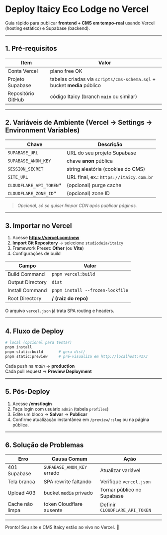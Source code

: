 # Deploy Itaicy Eco Lodge no Vercel

Guia rápido para publicar **frontend + CMS em tempo-real** usando Vercel (hosting estático) e Supabase (backend).

---

## 1. Pré-requisitos

| Item | Valor |
|------|-------|
| Conta Vercel | plano free OK |
| Projeto Supabase | tabelas criadas via `scripts/cms-schema.sql` + bucket **media** público |
| Repositório GitHub | código Itaicy (branch `main` ou similar) |

---

## 2. Variáveis de Ambiente (Vercel → Settings → Environment Variables)

| Chave | Descrição |
|-------|-----------|
| `SUPABASE_URL` | URL do seu projeto Supabase |
| `SUPABASE_ANON_KEY` | chave **anon** pública |
| `SESSION_SECRET` | string aleatória (cookies do CMS) |
| `SITE_URL` | URL final, ex.: `https://itaicy.com.br` |
| `CLOUDFLARE_API_TOKEN`* | (opcional) purge cache |
| `CLOUDFLARE_ZONE_ID`* | (opcional) zone ID |

> *Opcional, só se quiser limpar CDN após publicar páginas.*

---

## 3. Importar no Vercel

1. Acesse **https://vercel.com/new**  
2. **Import Git Repository** → selecione `studiodeia/itaicy`  
3. Framework Preset: **Other** (ou **Vite**)  
4. Configurações de build  

| Campo | Valor |
|-------|-------|
| Build Command | `pnpm vercel:build` |
| Output Directory | `dist` |
| Install Command | `pnpm install --frozen-lockfile` |
| Root Directory | **/ (raiz do repo)** |

O arquivo `vercel.json` já trata SPA routing e headers.

---

## 4. Fluxo de Deploy

```bash
# local (opcional para testar)
pnpm install
pnpm static:build       # gera dist/
pnpm static:preview     # pré-visualiza em http://localhost:4173
```

Cada push na _main_ → **production**  
Cada pull request → **Preview Deployment**

---

## 5. Pós-Deploy

1. Acesse **/cms/login**  
2. Faça login com usuário `admin` (tabela `profiles`)  
3. Edite um bloco → **Salvar** → **Publicar**  
4. Confirme atualização instantânea em `/preview/:slug` ou na página pública.

---

## 6. Solução de Problemas

| Erro | Causa Comum | Ação |
|------|-------------|------|
| 401 Supabase | `SUPABASE_ANON_KEY` errado | Atualizar variável |
| Tela branca | SPA rewrite faltando | Verifique `vercel.json` |
| Upload 403 | bucket `media` privado | Tornar público no Supabase |
| Cache não limpa | token Cloudflare ausente | Definir `CLOUDFLARE_API_TOKEN` |

---

Pronto! Seu site e CMS Itaicy estão ao vivo no Vercel. 🎉

